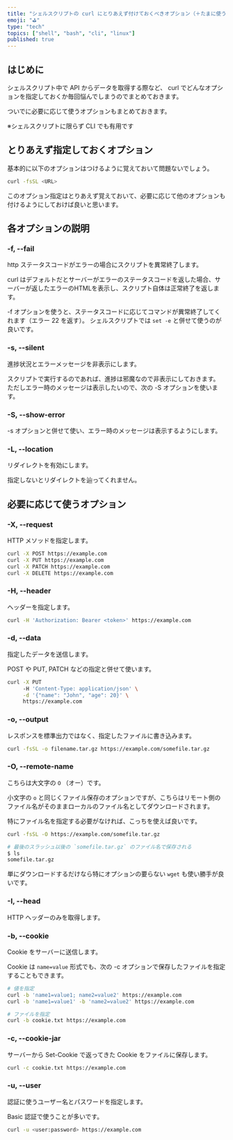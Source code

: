 ```yaml
---
title: "シェルスクリプトの curl にとりあえず付けておくべきオプション（＋たまに使うオプションのまとめ）"
emoji: "⛳"
type: "tech"
topics: ["shell", "bash", "cli", "linux"]
published: true
---
```


## はじめに

シェルスクリプト中で API からデータを取得する際など、 curl でどんなオプションを指定しておくか毎回悩んでしまうのでまとめておきます。

ついでに必要に応じて使うオプションもまとめておきます。

※シェルスクリプトに限らず CLI でも有用です

## とりあえず指定しておくオプション

基本的に以下のオプションはつけるように覚えておいて問題ないでしょう。

```sh
curl -fsSL <URL>
```

このオプション指定はとりあえず覚えておいて、必要に応じて他のオプションも付けるようにしておけば良いと思います。

## 各オプションの説明

### -f, --fail

http ステータスコードがエラーの場合にスクリプトを異常終了します。

curl はデフォルトだとサーバーがエラーのステータスコードを返した場合、サーバーが返したエラーのHTMLを表示し、スクリプト自体は正常終了を返します。

-f オプションを使うと、ステータスコードに応じてコマンドが異常終了してくれます（エラー 22 を返す）。
シェルスクリプトでは `set -e` と併せて使うのが良いです。

### -s, --silent

進捗状況とエラーメッセージを非表示にします。

スクリプトで実行するのであれば、進捗は邪魔なので非表示にしておきます。
ただしエラー時のメッセージは表示したいので、次の -S オプションを使います。

### -S, --show-error

-s オプションと併せて使い、エラー時のメッセージは表示するようにします。

### -L, --location

リダイレクトを有効にします。

指定しないとリダイレクトを辿ってくれません。

## 必要に応じて使うオプション

### -X, --request

HTTP メソッドを指定します。

```sh
curl -X POST https://example.com
curl -X PUT https://example.com
curl -X PATCH https://example.com
curl -X DELETE https://example.com
```

### -H, --header

ヘッダーを指定します。

```sh
curl -H 'Authorization: Bearer <token>' https://example.com
```

### -d, --data

指定したデータを送信します。

POST や PUT, PATCH などの指定と併せて使います。

```sh
curl -X PUT
     -H 'Content-Type: application/json' \
     -d '{"name": "John", "age": 20}' \
     https://example.com
```

### -o, --output

レスポンスを標準出力ではなく、指定したファイルに書き込みます。

```sh
curl -fsSL -o filename.tar.gz https://example.com/somefile.tar.gz
```

### -O, --remote-name

こちらは大文字の `O` （オー）です。

小文字の `o` と同じくファイル保存のオプションですが、こちらはリモート側のファイル名がそのままローカルのファイル名としてダウンロードされます。

特にファイル名を指定する必要がなければ、こっちを使えば良いです。

```sh
curl -fsSL -O https://example.com/somefile.tar.gz

# 最後のスラッシュ以後の `somefile.tar.gz` のファイル名で保存される
$ ls
somefile.tar.gz
```

単にダウンロードするだけなら特にオプションの要らない `wget` も使い勝手が良いです。

### -I, --head

HTTP ヘッダーのみを取得します。

### -b, --cookie

Cookie をサーバーに送信します。

Cookie は `name=value` 形式でも、次の -c オプションで保存したファイルを指定することもできます。

```sh
# 値を指定
curl -b 'name1=value1; name2=value2' https://example.com
curl -b 'name1=value1' -b 'name2=value2' https://example.com

# ファイルを指定
curl -b cookie.txt https://example.com
```

### -c, --cookie-jar

サーバーから Set-Cookie で返ってきた Cookie をファイルに保存します。

```sh
curl -c cookie.txt https://example.com
```

### -u, --user

認証に使うユーザー名とパスワードを指定します。

Basic 認証で使うことが多いです。

```sh
curl -u <user:password> https://example.com
```
